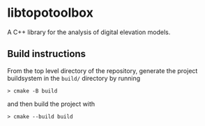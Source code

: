 # libtopotoolbox

A C++ library for the analysis of digital elevation models.

## Build instructions

From the top level directory of the repository, generate the project
buildsystem in the `build/` directory by running

```
> cmake -B build
```

and then build the project with

```
> cmake --build build
```
